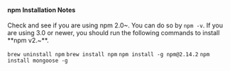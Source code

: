
#### npm Installation Notes

Check and see if you are using npm 2.0~. You can do so by `npm -v`. If you are using 3.0 or newer, you should run the following commands to install **npm v2.~**.

`brew uninstall npm`
`brew install npm`
`npm install -g npm@2.14.2`
`npm install mongoose -g`
